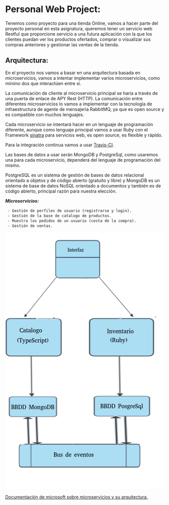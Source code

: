 # Personal Web Project:

Tenemos como proyecto para una tienda Online, vamos a hacer parte del proyecto personal en esta asignatura, queremos tener un servicio web Restful que proporcione servicio a una futura aplicación con la que los clientes puedan ver los productos ofertados, comprar o visualizar sus compras anteriores y gestionar las ventas de la tienda.

## Arquitectura:

En el proyecto nos vamos a basar en una arquitectura basada en microservicios, vamos a intentar implementar varios microservicios, como mínimo dos que interactúen entre si.

La comunicación de cliente al microservicio principal se haría a través de una puerta de enlace de APY Rest (HTTP).
La comunicación entre diferentes microservicios lo vamos a implementar con la tecnología de infraestructura de agente de mensajería RabbitMQ, ya que es open source y es compatible con muchos lenguajes. 

Cada microservicio se intentará hacer en un lenguaje de programación diferente, aunque como lenguaje principal vamos a usar Ruby con el Framework [sinatra](http://sinatrarb.com/) para servicios web, es open source, es flexible y rápido.

Para la integración continua vamos a usar [Travis-CI](https://travis-ci.com/).

Las bases de datos a usar serán MongoDB y PostgreSql, como usaremos una para cada microservicio, dependerá del lenguaje de programación del mismo.

PostgreSQL es un sistema de gestión de bases de datos relacional orientado a objetos y de código abierto (gratuito y libre) y MongoDB es un sistema de base de datos NoSQL orientado a documentos y también es de código abierto, principal razón para nuestra elección.

***Microservicios:***

     - Gestión de perfiles de usuario (registrarse y login).
     - Gestión de la base de catalogo de productos.
     - Muestra los pedidos de un usuario (cesta de la compra).
     - Gestión de ventas.



![imagen](doc/img/Esquema_microservicios.png)


[Documentación de microsoft sobre microservicios y su arquitectura.](https://docs.microsoft.com/es-es/dotnet/architecture/microservices/multi-container-microservice-net-applications/microservice-application-design)